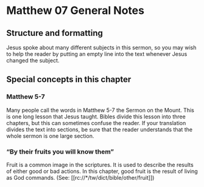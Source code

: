 # Matthew 07 General Notes
## Structure and formatting

Jesus spoke about many different subjects in this sermon, so you may wish to help the reader by putting an empty line into the text whenever Jesus changed the subject.

## Special concepts in this chapter

### Matthew 5-7

Many people call the words in Matthew 5-7 the Sermon on the Mount. This is one long lesson that Jesus taught. Bibles divide this lesson into three chapters, but this can sometimes confuse the reader. If your translation divides the text into sections, be sure that the reader understands that the whole sermon is one large section.

### “By their fruits you will know them”

Fruit is a common image in the scriptures. It is used to describe the results of either good or bad actions. In this chapter, good fruit is the result of living as God commands. (See: [[rc://*/tw/dict/bible/other/fruit]])